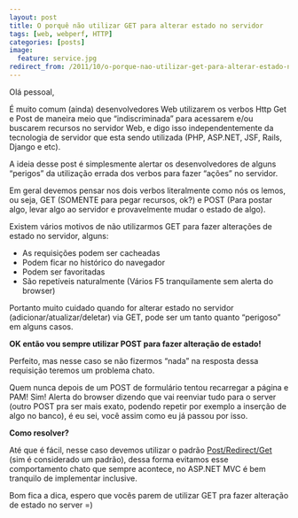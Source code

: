 ```yaml
---
layout: post
title: O porquê não utilizar GET para alterar estado no servidor
tags: [web, webperf, HTTP]
categories: [posts]
image:
  feature: service.jpg
redirect_from: /2011/10/o-porque-nao-utilizar-get-para-alterar-estado-no-servidor/
---
```

<p>Olá pessoal,</p>
<p>É muito comum (ainda) desenvolvedores Web utilizarem os verbos Http Get e Post de maneira meio que &#8220;indiscriminada&#8221; para acessarem e/ou buscarem recursos no servidor Web, e digo isso independentemente da tecnologia de servidor que esta sendo utilizada (PHP, ASP.NET, JSF, Rails, Django e etc).</p>
<p>A ideia desse post é simplesmente alertar os desenvolvedores de alguns &#8220;perigos&#8221; da utilização errada dos verbos para fazer &#8220;ações&#8221; no servidor.</p>
<p>Em geral devemos pensar nos dois verbos literalmente como nós os lemos, ou seja, GET (SOMENTE para pegar recursos, ok?) e POST (Para postar algo, levar algo ao servidor e provavelmente mudar o estado de algo).</p>
<p>Existem vários motivos de não utilizarmos GET para fazer alterações de estado no servidor, alguns:</p>
<ul>
<li>As requisições podem ser cacheadas</li>
<li>Podem ficar no histórico do navegador</li>
<li>Podem ser favoritadas</li>
<li>São repetíveis naturalmente (Vários F5 tranquilamente sem alerta do browser)</li>
</ul>
<p>Portanto muito cuidado quando for alterar estado no servidor (adicionar/atualizar/deletar) via GET, pode ser um tanto quanto &#8220;perigoso&#8221; em alguns casos.</p>
<p><strong>OK então vou sempre utilizar POST para fazer alteração de estado!</strong></p>
<p>Perfeito, mas nesse caso se não fizermos &#8220;nada&#8221; na resposta dessa requisição teremos um problema chato.</p>
<p>Quem nunca depois de um POST de formulário tentou recarregar a página e PAM! Sim! Alerta do browser dizendo que vai reenviar tudo para o server (outro POST pra ser mais exato, podendo repetir por exemplo a inserção de algo no banco), é eu sei, você assim como eu já passou por isso.</p>
<p><strong>Como resolver?</strong></p>
<p>Até que é fácil, nesse caso devemos utilizar o padrão <a title="Post/Redirect/Get" href="http://en.wikipedia.org/wiki/Post/Redirect/Get" target="_blank">Post/Redirect/Get</a> (sim é considerado um padrão), dessa forma evitamos esse comportamento chato que sempre acontece, no ASP.NET MVC é bem tranquilo de implementar inclusive.</p>
<p>Bom fica a dica, espero que vocês parem de utilizar GET pra fazer alteração de estado no server =)</p>